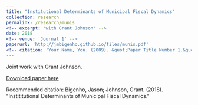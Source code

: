 ```yaml
---
title: "Institutional Determinants of Municipal Fiscal Dynamics"
collection: research
permalink: /research/munis
<!-- excerpt: 'with Grant Johnson' -->
date: 2018
<!-- venue: 'Journal 1' -->
paperurl: 'http://jmbigenho.github.io/files/munis.pdf'
<!-- citation: 'Your Name, You. (2009). &quot;Paper Title Number 1.&quot; <i>Journal 1</i>. 1(1).' -->
---
```

Joint work with Grant Johnson.

[Download paper here](http://jmbigenho.github.io/files/munis.pdf)

Recommended citation: Bigenho, Jason; Johnson,
Grant. (2018). "Instititutional Determinants of Municipal Fiscal Dynamics."
